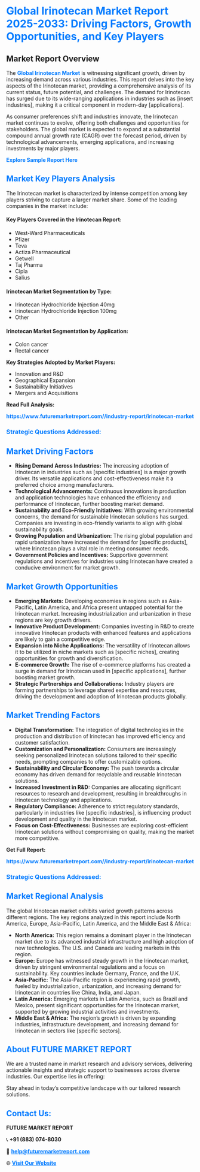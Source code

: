 <h1 style="color: #007BFF;">Global Irinotecan Market Report 2025-2033: Driving Factors, Growth Opportunities, and Key Players</h1>

<section id="overview">
<h2>Market Report Overview</h2>
<p>The <a href="https://www.futuremarketreport.com//industry-report/irinotecan-market" style="color: #007BFF; text-decoration: none;"><strong>Global Irinotecan Market</strong></a> is witnessing significant growth, driven by increasing demand across various industries. This report delves into the key aspects of the Irinotecan market, providing a comprehensive analysis of its current status, future potential, and challenges. The demand for Irinotecan has surged due to its wide-ranging applications in industries such as [insert industries], making it a critical component in modern-day [applications].</p>
<p>As consumer preferences shift and industries innovate, the Irinotecan market continues to evolve, offering both challenges and opportunities for stakeholders. The global market is expected to expand at a substantial compound annual growth rate (CAGR) over the forecast period, driven by technological advancements, emerging applications, and increasing investments by major players.</p>
</section>

<section id="overview">
<p><a href="https://www.futuremarketreport.com//request-sample/reportId=49122" style="color: #007BFF; text-decoration: none;"><strong>Explore Sample Report Here</strong></a></p>
</section>

<section id="key-players">
<h2 style="color: #007BFF;">Market Key Players Analysis</h2>
<p>The Irinotecan market is characterized by intense competition among key players striving to capture a larger market share. Some of the leading companies in the market include:</p>
<h4>Key Players Covered in the Irinotecan Report:</h4>
<ul><li>West-Ward Pharmaceuticals</li><li>Pfizer</li><li>Teva</li><li>Actiza Pharmaceutical</li><li>Getwell</li><li>Taj Pharma</li><li>Cipla</li><li>Salius</li></ul>
<h4>Irinotecan Market Segmentation by Type:</h4>
<ul><li>Irinotecan Hydrochloride Injection 40mg</li><li>Irinotecan Hydrochloride Injection 100mg</li><li>Other</li></ul>

<h4>Irinotecan Market Segmentation by Application:</h4>
<ul><li>Colon cancer</li><li>Rectal cancer</li></ul>
<p><strong>Key Strategies Adopted by Market Players:</strong></p>
<ul>
<li>Innovation and R&D</li>
<li>Geographical Expansion</li>
<li>Sustainability Initiatives</li>
<li>Mergers and Acquisitions</li>
</ul>
</section>

<section>
<p><strong>Read Full Analysis: </strong></p><a href="https://www.futuremarketreport.com//industry-report/irinotecan-market" style="color: #007BFF; text-decoration: none;"><strong>https://www.futuremarketreport.com//industry-report/irinotecan-market</strong></a>
<h3 style="color: #007BFF;">Strategic Questions Addressed:</h3>
</section>

<section id="driving-factors">
<h2 style="color: #007BFF;">Market Driving Factors</h2>
<ul>
<li><strong>Rising Demand Across Industries:</strong> The increasing adoption of Irinotecan in industries such as [specific industries] is a major growth driver. Its versatile applications and cost-effectiveness make it a preferred choice among manufacturers.</li>
<li><strong>Technological Advancements:</strong> Continuous innovations in production and application technologies have enhanced the efficiency and performance of Irinotecan, further boosting market demand.</li>
<li><strong>Sustainability and Eco-Friendly Initiatives:</strong> With growing environmental concerns, the demand for sustainable Irinotecan solutions has surged. Companies are investing in eco-friendly variants to align with global sustainability goals.</li>
<li><strong>Growing Population and Urbanization:</strong> The rising global population and rapid urbanization have increased the demand for [specific products], where Irinotecan plays a vital role in meeting consumer needs.</li>
<li><strong>Government Policies and Incentives:</strong> Supportive government regulations and incentives for industries using Irinotecan have created a conducive environment for market growth.</li>
</ul>
</section>

<section id="growth-opportunities">
<h2 style="color: #007BFF;">Market Growth Opportunities</h2>
<ul>
<li><strong>Emerging Markets:</strong> Developing economies in regions such as Asia-Pacific, Latin America, and Africa present untapped potential for the Irinotecan market. Increasing industrialization and urbanization in these regions are key growth drivers.</li>
<li><strong>Innovative Product Development:</strong> Companies investing in R&D to create innovative Irinotecan products with enhanced features and applications are likely to gain a competitive edge.</li>
<li><strong>Expansion into Niche Applications:</strong> The versatility of Irinotecan allows it to be utilized in niche markets such as [specific niches], creating opportunities for growth and diversification.</li>
<li><strong>E-commerce Growth:</strong> The rise of e-commerce platforms has created a surge in demand for Irinotecan used in [specific applications], further boosting market growth.</li>
<li><strong>Strategic Partnerships and Collaborations:</strong> Industry players are forming partnerships to leverage shared expertise and resources, driving the development and adoption of Irinotecan products globally.</li>
</ul>
</section>

<section id="trending-factors">
<h2 style="color: #007BFF;">Market Trending Factors</h2>
<ul>
<li><strong>Digital Transformation:</strong> The integration of digital technologies in the production and distribution of Irinotecan has improved efficiency and customer satisfaction.</li>
<li><strong>Customization and Personalization:</strong> Consumers are increasingly seeking personalized Irinotecan solutions tailored to their specific needs, prompting companies to offer customizable options.</li>
<li><strong>Sustainability and Circular Economy:</strong> The push towards a circular economy has driven demand for recyclable and reusable Irinotecan solutions.</li>
<li><strong>Increased Investment in R&D:</strong> Companies are allocating significant resources to research and development, resulting in breakthroughs in Irinotecan technology and applications.</li>
<li><strong>Regulatory Compliance:</strong> Adherence to strict regulatory standards, particularly in industries like [specific industries], is influencing product development and quality in the Irinotecan market.</li>
<li><strong>Focus on Cost-Effectiveness:</strong> Businesses are exploring cost-efficient Irinotecan solutions without compromising on quality, making the market more competitive.</li>
</ul>
</section>

<section>
<p><strong>Get Full Report: </strong></p><a href="https://www.futuremarketreport.com//industry-report/irinotecan-market" style="color: #007BFF; text-decoration: none;"><strong>https://www.futuremarketreport.com//industry-report/irinotecan-market</strong></a>
<h3 style="color: #007BFF;">Strategic Questions Addressed:</h3>
</section>


<section id="regional-analysis">
<h2 style="color: #007BFF;">Market Regional Analysis</h2>
<p>The global Irinotecan market exhibits varied growth patterns across different regions. The key regions analyzed in this report include North America, Europe, Asia-Pacific, Latin America, and the Middle East & Africa:</p>
<ul>
<li><strong>North America:</strong> This region remains a dominant player in the Irinotecan market due to its advanced industrial infrastructure and high adoption of new technologies. The U.S. and Canada are leading markets in this region.</li>
<li><strong>Europe:</strong> Europe has witnessed steady growth in the Irinotecan market, driven by stringent environmental regulations and a focus on sustainability. Key countries include Germany, France, and the U.K.</li>
<li><strong>Asia-Pacific:</strong> The Asia-Pacific region is experiencing rapid growth, fueled by industrialization, urbanization, and increasing demand for Irinotecan in countries like China, India, and Japan.</li>
<li><strong>Latin America:</strong> Emerging markets in Latin America, such as Brazil and Mexico, present significant opportunities for the Irinotecan market, supported by growing industrial activities and investments.</li>
<li><strong>Middle East & Africa:</strong> The region’s growth is driven by expanding industries, infrastructure development, and increasing demand for Irinotecan in sectors like [specific sectors].</li>
</ul>
</section>

<footer>
<h2 style="color: #007BFF;">About FUTURE MARKET REPORT</h2>
<p>We are a trusted name in market research and advisory services, delivering actionable insights and strategic support to businesses across diverse industries. Our expertise lies in offering:</p>

<p>Stay ahead in today’s competitive landscape with our tailored research solutions.</p>

<h2 style="color: #007BFF;">Contact Us:</h2>
<p><strong>FUTURE MARKET REPORT</strong></p>
<p>📞 <strong>+91 (883) 074-8030</strong></p>
<p>📧 <strong><a href="mailto:help@futuremarketreport.com" style="color: #007BFF;">help@futuremarketreport.com</a></strong></p>
<p>🌐 <strong><a href="https://www.futuremarketreport.com/" style="color: #007BFF;">Visit Our Website</a></strong></p>
</footer>